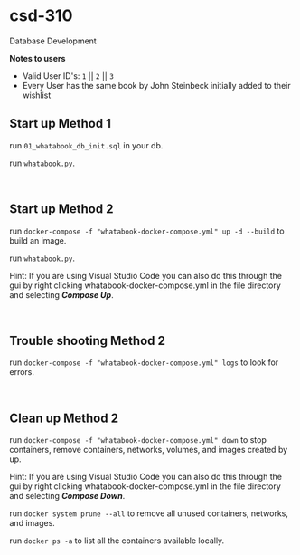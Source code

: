 # csd-310
Database Development

**Notes to users**
- Valid User ID's: `1` || `2` || `3`
- Every User has the same book by John Steinbeck initially added to their wishlist


## Start up Method 1

run `01_whatabook_db_init.sql` in your db.

run `whatabook.py`. 

<br>

## Start up Method 2

run `docker-compose -f "whatabook-docker-compose.yml" up -d --build` to build an image.

run `whatabook.py`.

Hint: If you are using Visual Studio Code you can also do this through the gui by right clicking whatabook-docker-compose.yml in the file directory and selecting ***Compose Up***.

<br>

##  Trouble shooting Method 2

run `docker-compose -f "whatabook-docker-compose.yml" logs` to look for errors.

<br>

## Clean up Method 2

run `docker-compose -f "whatabook-docker-compose.yml" down` to stop containers, remove containers, networks, volumes, and images created by up.

Hint: If you are using Visual Studio Code you can also do this through the gui by right clicking whatabook-docker-compose.yml in the file directory and selecting ***Compose Down***.

run  `docker system prune --all` to remove all unused containers, networks, and images.

run `docker ps -a` to list all the containers available locally. 

<!-- localhost root password 3306 enter -->
<!-- option control e to run your new query after connected to localhost and docker has been composed -->
